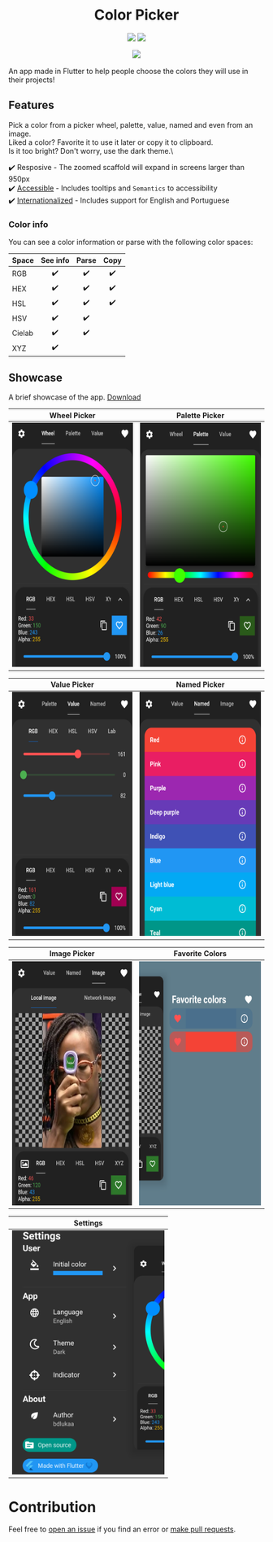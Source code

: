 <div>
  <h1 align="center">Color Picker</h1>
  <p align="center" >
    <a title="Github License">
      <img src="https://img.shields.io/github/license/bdlukaa/color-picker" />
    </a>
    <a title="PRs are welcome   ">
      <img src="https://img.shields.io/badge/PRs-welcome-brightgreen.svg" />
    </a>
  <div>
  <p align="center">
    <a title="Buy me a coffee" href="https://www.buymeacoffee.com/bdlukaa">
      <img src="https://img.buymeacoffee.com/button-api/?text=Buy me a coffee&emoji=&slug=bdlukaa&button_colour=FF5F5F&font_colour=ffffff&font_family=Lato&outline_colour=000000&coffee_colour=FFDD00">
    </a>
  </p>

An app made in Flutter to help people choose the colors they will use in their projects!

</div>

## Features

Pick a color from a picker wheel, palette, value, named and even from an image.\
Liked a color? Favorite it to use it later or copy it to clipboard.\
Is it too bright? Don't worry, use the dark theme.\

✔️ Resposive - The zoomed scaffold will expand in screens larger than 950px\
✔️ [Accessible](https://flutter.dev/docs/development/accessibility-and-localization/accessibility) - Includes tooltips and `Semantics` to accessibility\
✔️ [Internationalized](https://flutter.dev/docs/development/accessibility-and-localization/internationalization) - Includes support for English and Portuguese

### Color info

You can see a color information or parse with the following color spaces:

| Space  | See info | Parse | Copy |
| :----- | :------: | :---: | :--: |
| RGB    |    ✔️    |  ✔️   |  ✔️  |
| HEX    |    ✔️    |  ✔️   |  ✔️  |
| HSL    |    ✔️    |  ✔️   |  ✔️  |
| HSV    |    ✔️    |  ✔️   |      |
| Cielab |    ✔️    |  ✔️   |      |
| XYZ    |    ✔️    |       |      |

## Showcase

A brief showcase of the app. [Download](https://github.com/bdlukaa/color-picker/releases)

| Wheel Picker                                                  | Palette Picker                                                  |
| ------------------------------------------------------------- | --------------------------------------------------------------- |
| <img src="screenshots/wheel_picker.png" width=300 height=480> | <img src="screenshots/palette_picker.png" width=300 height=480> |

| Value Picker                                                  | Named Picker                                                  |
| ------------------------------------------------------------- | ------------------------------------------------------------- |
| <img src="screenshots/value_picker.png" width=300 height=480> | <img src="screenshots/named_picker.png" width=300 height=480> |

| Image Picker                                                  | Favorite Colors                                                  |
| ------------------------------------------------------------- | ---------------------------------------------------------------- |
| <img src="screenshots/image_picker.png" width=300 height=480> | <img src="screenshots/favorite_colors.png" width=300 height=480> |

| Settings                                                  |
| --------------------------------------------------------- |
| <img src="screenshots/settings.png" width=300 height=480> |

# Contribution

Feel free to [open an issue](https://github.com/bdlukaa/color-picker/issues/new) if you find an error or [make pull requests](https://github.com/bdlukaa/color-picker/pulls).
